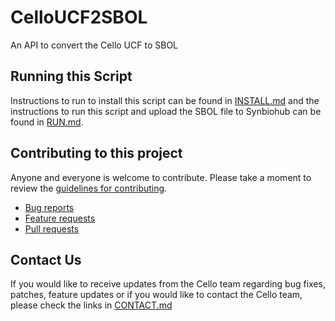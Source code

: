 # CelloUCF2SBOL
An API to convert the Cello UCF to SBOL


Running this Script 
----------------------------
Instructions to run to install this script can be found in [INSTALL.md](INSTALL.md) and the instructions to run this script and upload the SBOL file to Synbiohub can be found in [RUN.md](RUN.md).

Contributing to this project
----------------------------

Anyone and everyone is welcome to contribute. Please take a moment to
review the [guidelines for contributing](CONTRIBUTING.md).

* [Bug reports](CONTRIBUTING.md#bugs)
* [Feature requests](CONTRIBUTING.md#features)
* [Pull requests](CONTRIBUTING.md#pull-requests)

Contact Us
----------------------------
If you would like to receive updates from the Cello team regarding bug fixes, patches, feature updates or if you would like to contact the Cello team, please check the links in [CONTACT.md](https://github.com/CIDARLAB/cello/blob/master/CONTACT.md)
